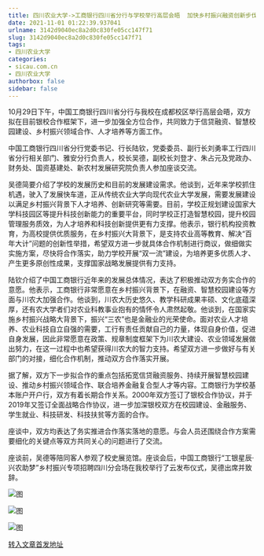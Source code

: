 ```yaml
---
title: 四川农业大学->工商银行四川省分行与学校举行高层会晤  加快乡村振兴融资创新步伐 | sicau.com.cn
date: 2021-11-01 01:22:39.937041
urlname: 3142d9040ec8a2d0c830fe05cc147f71
slug: 3142d9040ec8a2d0c830fe05cc147f71
tags: 
- 四川农业大学
categories:
- sicau.com.cn
- 四川农业大学
authorbox: false
sidebar: false
---
```

10月29日下午，中国工商银行四川省分行与我校在成都校区举行高层会晤，双方拟在目前银校合作框架下，进一步加强全方位合作，共同致力于信贷融资、智慧校园建设、乡村振兴领域合作、人才培养等方面工作。

中国工商银行四川省分行党委书记、行长陆钦，党委委员、副行长刘勇率工行四川省分行相关部门、雅安分行负责人，校长吴德，副校长刘登才、朱占元及党政办、财务处、国资基建处、新农村发展研究院负责人参加座谈交流。


<!--more-->
吴德简要介绍了学校的发展历史和目前的发展建设需求。他谈到，近年来学校抓住机遇，驶入了发展快车道，正从传统农业大学向现代农业大学发展，需要发展建设以满足乡村振兴背景下人才培养、创新研究等需要。目前，学校正规划建设国家大学科技园区等提升科技创新能力的重要平台，同时学校正打造智慧校园，提升校园管理服务质效，为人才培养和科技创新提供更有力支撑。他表示，银行机构投资教育，为高校提供优质服务，在乡村振兴大背景下，是支持农业高等教育、解决“百年大计”问题的创新性举措，希望双方进一步就具体合作机制进行商议，做细做实实施方案，尽快将合作落实，助力学校开展“双一流”建设，为培养更多优质人才、产生更多原创性成果，支撑国家战略发展提供有力支持。

陆钦介绍了中国工商银行近年来的发展总体情况，表达了积极推动双方务实合作的意愿。他表示，工商银行非常愿意在乡村振兴背景下，在融资、智慧校园建设等方面与川农大加强合作。他谈到，川农大历史悠久、教学科研成果丰硕、文化底蕴深厚，还有农大学者们对农业科教事业抱有的情怀令人肃然起敬。他谈到，在国家实施乡村振兴战略大背景下，振兴“三农”也是金融业的光荣使命。面对农业人才培养、农业科技自立自强的需要，工行有责任贡献自己的力量，体现自身价值，促进自身发展，因此非常愿意在政策、规章制度框架下为川农大建设、农业领域发展做出努力，在这一过程中也希望获得川农大的智力支持。希望双方进一步做好与有关部门的对接，细化合作机制，推动双方合作落实开展。

据了解，双方下一步拟合作的重点包括拓宽信贷融资服务、持续开展智慧校园建设、推动乡村振兴领域合作、联合培养金融复合型人才等内容。工商银行为学校基本账户开户行，双方有着长期合作关系。2000年双方签订了银校合作协议，并于2019年又签订全面战略合作协议，进一步加深银校双方在校园建设、金融服务、学生就业、科技研发、科技扶贫等方面的合作。

座谈中，双方均表达了务实推进合作落实落地的意愿。与会人员还围绕合作方案需要细化的关键点等双方共同关心的问题进行了交流。

座谈前，吴德等陪同客人参观了校史展览馆。座谈会后，中国工商银行“工银星辰·兴农助梦”乡村振兴专项招聘四川分会场在我校举行了云发布仪式，吴德出席并致辞。

![图](https://news.sicau.edu.cn/__local/A/67/03/E0596D3DD6EB8CF07592A8A38DA_8EDE513E_AF5C.jpg)

![图](https://news.sicau.edu.cn/__local/C/75/5B/85172C79FD0E6EDD6EF63F74198_F9AED576_AB5E.jpg)

![图](https://news.sicau.edu.cn/__local/E/87/1E/7DEF7F59ABE17CBF7E04137E17A_C6CD5BDF_13910.jpg)

[转入文章首发地址](https://news.sicau.edu.cn/info/1135/65171.htm)